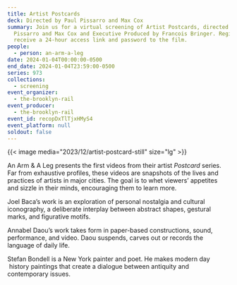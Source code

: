 ```yaml
---
title: Artist Postcards
deck: Directed by Paul Pissarro and Max Cox
summary: Join us for a virtual screening of Artist Postcards, directed by Paul
  Pissarro and Max Cox and Executive Produced by Francois Bringer. Register to
  receive a 24-hour access link and password to the film.
people:
  - person: an-arm-a-leg
date: 2024-01-04T00:00:00-0500
end_date: 2024-01-04T23:59:00-0500
series: 973
collections:
  - screening
event_organizer:
  - the-brooklyn-rail
event_producer:
  - the-brooklyn-rail
event_id: recopDxTlTjxHMyS4
event_platform: null
soldout: false
---
```

{{< image media="2023/12/artist-postcard-still" size="lg" >}}

An Arm & A Leg presents the first videos from their artist *Postcard* series. Far from exhaustive profiles, these videos are snapshots of the lives and practices of artists in major cities. The goal is to whet viewers’ appetites and sizzle in their minds, encouraging them to learn more.

Joel Baca’s work is an exploration of personal nostalgia and cultural iconography, a deliberate interplay between abstract shapes, gestural marks, and figurative motifs.

Annabel Daou’s work takes form in paper-based constructions, sound, performance, and video. Daou suspends, carves out or records the language of daily life.

Stefan Bondell is a New York painter and poet. He makes modern day  history paintings that create a dialogue between antiquity and contemporary issues.
